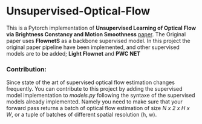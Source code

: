 # Unsupervised-Optical-Flow

This is a Pytorch implementation of **Unsupervised Learning of Optical Flow via Brightness Constancy and Motion Smoothness** [paper](https://arxiv.org/abs/1608.05842).
The Original paper uses **FlownetS** as a backbone supervised model. In this project the original paper pipeline have been implemented, and other supervised models are to be added; 
**Light Flownet** and **PWC NET**

### Contribution:
Since state of the art of supervised optical flow estimation changes frequently. You can contribute to this project by adding the supervised model implementation to 
*models.py* following the syntaxe of the supervised models already implemented. Namely you need to make sure that your forward pass returns a batch of optical flow 
estimation of size *N x 2 x H x W*, or a tuple of batches of different spatial resolution (h, w).
